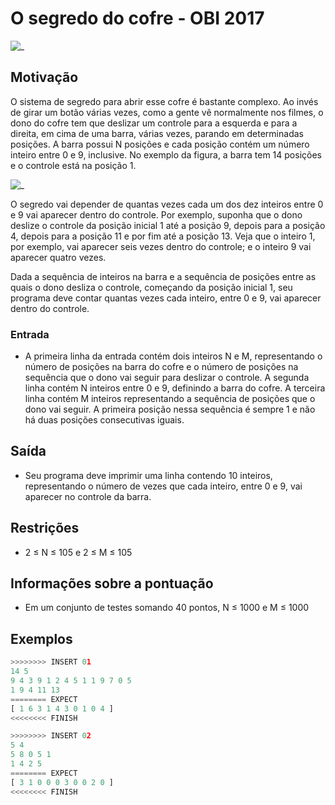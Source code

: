 # O segredo do cofre - OBI 2017

![_](https://raw.githubusercontent.com/qxcodefup/arcade/master/base/cofre/cover.jpg)

## Motivação

O sistema de segredo para abrir esse cofre é bastante complexo. Ao invés de girar um botão várias vezes, como a gente vê normalmente nos filmes, o dono do cofre tem que deslizar um controle para a esquerda e para a direita, em cima de uma barra, várias vezes, parando em determinadas posições. A barra possui N posições e cada posição contém um número inteiro entre 0 e 9, inclusive. No exemplo da figura, a barra tem 14 posições e o controle está na posição 1.

![_](https://raw.githubusercontent.com/qxcodefup/arcade/master/base/cofre/cofre.png)

O segredo vai depender de quantas vezes cada um dos dez inteiros entre 0 e 9 vai aparecer dentro do controle. Por exemplo, suponha que o dono deslize o controle da posição inicial 1 até a posição 9, depois para a posição 4, depois para a posição 11 e por fim até a posição 13. Veja que o inteiro 1, por exemplo, vai aparecer seis vezes dentro do controle; e o inteiro 9 vai aparecer quatro vezes.

Dada a sequência de inteiros na barra e a sequência de posições entre as quais o dono desliza o controle, começando da posição inicial 1, seu programa deve contar quantas vezes cada inteiro, entre 0 e 9, vai aparecer dentro do controle.

### Entrada

- A primeira linha da entrada contém dois inteiros N e M, representando o número de posições na barra do cofre e o número de posições na sequência que o dono vai seguir para deslizar o controle. A segunda linha contém N inteiros entre 0 e 9, definindo a barra do cofre. A terceira linha contém M inteiros representando a sequência de posições que o dono vai seguir. A primeira posição nessa sequência é sempre 1 e não há duas posições consecutivas iguais.

## Saída

- Seu programa deve imprimir uma linha contendo 10 inteiros, representando o número de vezes que cada inteiro, entre 0 e 9, vai aparecer no controle da barra.

## Restrições

- 2 ≤ N ≤ 105 e 2 ≤ M ≤ 105

## Informações sobre a pontuação

- Em um conjunto de testes somando 40 pontos, N ≤ 1000 e M ≤ 1000

## Exemplos

``` py
>>>>>>>> INSERT 01
14 5
9 4 3 9 1 2 4 5 1 1 9 7 0 5
1 9 4 11 13
======== EXPECT
[ 1 6 3 1 4 3 0 1 0 4 ]
<<<<<<<< FINISH
```

```py
>>>>>>>> INSERT 02
5 4
5 8 0 5 1
1 4 2 5
======== EXPECT
[ 3 1 0 0 0 3 0 0 2 0 ]
<<<<<<<< FINISH
```

